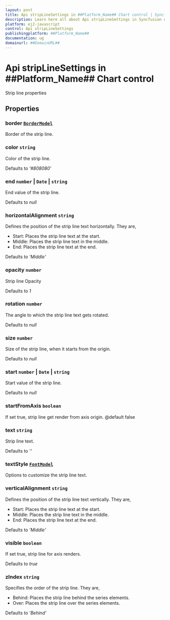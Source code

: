 ```yaml
---
layout: post
title: Api stripLineSettings in ##Platform_Name## Chart control | Syncfusion
description: Learn here all about Api stripLineSettings in Syncfusion ##Platform_Name## Chart control of Syncfusion Essential JS 2 and more.
platform: ej2-javascript
control: Api stripLineSettings 
publishingplatform: ##Platform_Name##
documentation: ug
domainurl: ##DomainURL##
---
```


# Api stripLineSettings in ##Platform_Name## Chart control

Strip line properties

## Properties

### border [`BorderModel`](./api-borderModel.html)

Border of the strip line.

### color `string`

Color of the strip line.

Defaults to *'#808080'*

### end `number` &#124;  `Date` &#124;  `string`

End value of the strip line.

Defaults to *null*

### horizontalAlignment `string`

Defines the position of the strip line text horizontally. They are,
* Start: Places the strip line text at the start.
* Middle: Places the strip line text in the middle.
* End: Places the strip line text at the end.

Defaults to *'Middle'*

### opacity `number`

Strip line Opacity

Defaults to *1*

### rotation `number`

The angle to which the strip line text gets rotated.

Defaults to *null*

### size `number`

Size of the strip line, when it starts from the origin.

Defaults to *null*

### start `number` &#124;  `Date` &#124;  `string`

Start value of the strip line.

Defaults to *null*

### startFromAxis `boolean`

 If set true, strip line get render from axis origin.
 @default false

### text `string`

Strip line text.

Defaults to *''*

### textStyle [`FontModel`](./api-fontModel.html)

Options to customize the strip line text.

### verticalAlignment `string`

Defines the position of the strip line text vertically. They are,
* Start: Places the strip line text at the start.
* Middle: Places the strip line text in the middle.
* End: Places the strip line text at the end.

Defaults to *'Middle'*

### visible `boolean`

If set true, strip line for axis renders.

Defaults to *true*

### zIndex `string`

Specifies the order of the strip line. They are,
* Behind: Places the strip line behind the series elements.
* Over: Places the strip line over the series elements.

Defaults to *'Behind'*
